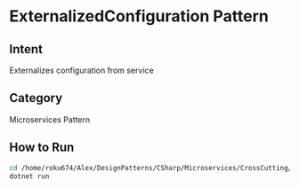 # ExternalizedConfiguration Pattern

## Intent
Externalizes configuration from service

## Category
Microservices Pattern

## How to Run
```bash
cd /home/roku674/Alex/DesignPatterns/CSharp/Microservices/CrossCutting/ExternalizedConfiguration
dotnet run
```
